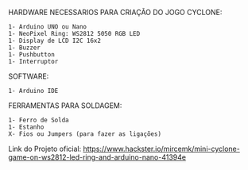 
HARDWARE NECESSARIOS PARA CRIAÇÃO DO JOGO CYCLONE:

	1- Arduino UNO ou Nano
	1- NeoPixel Ring: WS2812 5050 RGB LED
	1- Display de LCD I2C 16x2
	1- Buzzer 
	1- Pushbutton 
	1- Interruptor 

SOFTWARE:

	1- Arduino IDE

FERRAMENTAS PARA SOLDAGEM:

	1- Ferro de Solda
	1- Estanho 
	X- Fios ou Jumpers (para fazer as ligações)

Link do Projeto oficial: https://www.hackster.io/mircemk/mini-cyclone-game-on-ws2812-led-ring-and-arduino-nano-41394e


